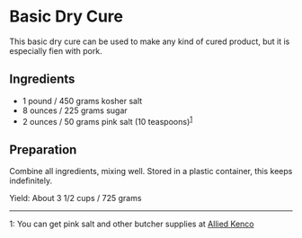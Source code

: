 # Basic Dry Cure

This basic dry cure can be used to make any kind of cured product, but it is especially fien with pork.

## Ingredients

- 1 pound / 450 grams kosher salt
- 8 ounces / 225 grams sugar
- 2 ounces / 50 grams pink salt (10 teaspoons)<sup>[1](#footnote1)</sup>

## Preparation

Combine all ingredients, mixing well. Stored in a plastic container, this keeps indefinitely.

Yield: About 3 1/2 cups / 725 grams

---
<a name="footnote1">1</a>: You can get pink salt and other butcher supplies at [Allied Kenco](http://www.alliedkenco.com)